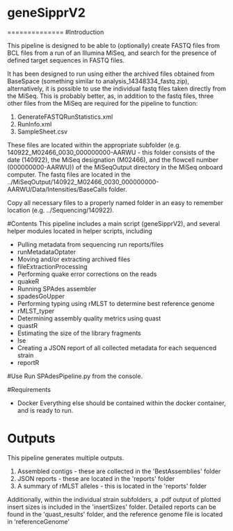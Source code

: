 # geneSipprV2
==============
#Introduction

This pipeline is designed to be able to (optionally) create FASTQ files from BCL files from a run of an Illumina MiSeq, 
and search for the presence of defined target sequences in FASTQ files.


It has been designed to run using either the archived files obtained from BaseSpace (something similar to analysis_14348334_fastq.zip),
alternatively, it is possible to use the individual fastq files taken directly from the MiSeq. This is probably better, as,
in addition to the fastq files, three other files from the MiSeq are required for the pipeline to function:

1. GenerateFASTQRunStatistics.xml
2. RunInfo.xml
3. SampleSheet.csv

These files are located within the appropriate subfolder (e.g. 140922_M02466_0030_000000000-AARWU - this folder consists
of the date (140922), the MiSeq designation (M02466), and the flowcell number (000000000-AARWU)) of the MiSeqOutput
directory in the MiSeq onboard computer. The fastq files are located in the ../MiSeqOutput/140922_M02466_0030_000000000-AARWU/Data/Intensities/BaseCalls
folder.

Copy all necessary files to a properly named folder in an easy to remember location (e.g. ../Sequencing/140922).

#Contents
This pipeline includes a main script (geneSipprV2), and several helper modules located in helper scripts, including
* Pulling metadata from sequencing run reports/files
 * runMetadataOptater
* Moving and/or extracting archived files
 * fileExtractionProcessing
* Performing quake error corrections on the reads
 * quakeR
* Running SPAdes assembler
 * spadesGoUpper
* Performing typing using rMLST to determine best reference genome
 * rMLST_typer
* Determining assembly quality metrics using quast
 * quastR
* Estimating the size of the library fragments
 * lse
* Creating a JSON report of all collected metadata for each sequenced strain
 * reportR

#Use
Run SPAdesPipeline.py from the console.

#Requirements
* Docker
Everything else should be contained within the docker container, and is ready to run.

# Outputs
This pipeline generates multiple outputs.

1. Assembled contigs - these are collected in the 'BestAssemblies' folder
2. JSON reports - these are located in the 'reports' folder
3. A summary of rMLST alleles - this is located in the 'reports' folder

Additionally, within the individual strain subfolders, a .pdf output of plotted insert sizes is included in the 'insertSizes' folder.
Detailed reports can be found in the 'quast_results' folder, and the reference genome file is located in 'referenceGenome'